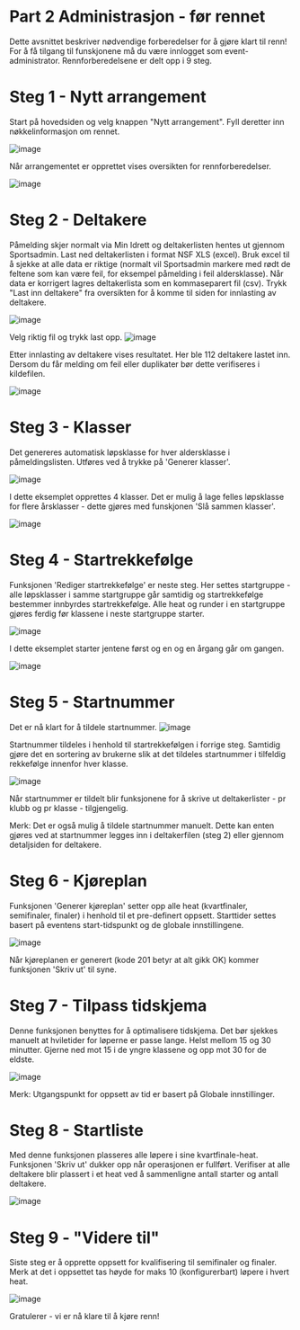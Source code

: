 # Part 2 Administrasjon - før rennet

Dette avsnittet beskriver nødvendige forberedelser for å gjøre klart til renn! For å få tilgang til funskjonene må du være innlogget som event-administrator. Rennforberedelsene er delt opp i 9 steg.

# Steg 1 - Nytt arrangement
Start på hovedsiden og velg knappen "Nytt arrangement". Fyll deretter inn nøkkelinformasjon om rennet.

![image](https://user-images.githubusercontent.com/56455987/151457997-f0b2641c-9e2a-41bf-8351-76ee4122901d.png)

Når arrangementet er opprettet vises oversikten for rennforberedelser.

![image](https://user-images.githubusercontent.com/56455987/151458061-78937b50-b6b4-4763-9c3f-750d497d2a9d.png)

# Steg 2 - Deltakere
Påmelding skjer normalt via Min Idrett og deltakerlisten hentes ut gjennom Sportsadmin. Last ned deltakerlisten i format NSF XLS (excel). Bruk excel til å sjekke at alle data er riktige (normalt vil Sportsadmin markere med rødt de feltene som kan være feil, for eksempel påmelding i feil aldersklasse). Når data er korrigert lagres deltakerlista som en kommaseparert fil (csv).
Trykk "Last inn deltakere" fra oversikten for å komme til siden for innlasting av deltakere.

![image](https://user-images.githubusercontent.com/56455987/151652549-baa4cecd-6ed4-43e2-875f-5fcdec1b4d12.png)

Velg riktig fil og trykk last opp.
![image](https://user-images.githubusercontent.com/56455987/151458498-8877f4a1-7448-4082-9ae8-630a8e2e7057.png)

Etter innlasting av deltakere vises resultatet. Her ble 112 deltakere lastet inn. Dersom du får melding om feil eller duplikater bør dette verifiseres i kildefilen.

![image](https://user-images.githubusercontent.com/56455987/151458725-9a91ad0e-3837-4c4b-8bbc-0d58ff127c5b.png)

# Steg 3 - Klasser
Det genereres automatisk løpsklasse for hver aldersklasse i påmeldingslisten. Utføres ved å trykke på 'Generer klasser'.

![image](https://user-images.githubusercontent.com/56455987/151652608-a8efabf7-798b-4f8c-91a8-e0c61b095f22.png)

I dette eksemplet opprettes 4 klasser. Det er mulig å lage felles løpsklasse for flere årsklasser - dette gjøres med funskjonen 'Slå sammen klasser'.

![image](https://user-images.githubusercontent.com/56455987/151652646-8b16c72a-6a65-4c09-8f03-76e65effb795.png)

# Steg 4 - Startrekkefølge
Funksjonen 'Rediger startrekkefølge' er neste steg. Her settes startgruppe - alle løpsklasser i samme startgruppe går samtidig og startrekkefølge bestemmer innbyrdes startrekkefølge. Alle heat og runder i en startgruppe gjøres ferdig før klassene i neste startgruppe starter. 

![image](https://user-images.githubusercontent.com/56455987/151652673-e71e7d92-ae13-45c2-a422-259969b5d409.png)

I dette eksemplet starter jentene først og en og en årgang går om gangen.

![image](https://user-images.githubusercontent.com/56455987/151458888-1dc76611-5f26-4ce6-ad53-2277bc883017.png)

# Steg 5 - Startnummer
Det er nå klart for å tildele startnummer. 
![image](https://user-images.githubusercontent.com/56455987/151652702-4f9baffa-69cd-4e4a-8d83-6f7285c37d30.png)

Startnummer tildeles i henhold til startrekkefølgen i forrige steg. Samtidig gjøre det en sortering av brukerne slik at det tildeles startnummer i tilfeldig rekkefølge innenfor hver klasse.

![image](https://user-images.githubusercontent.com/56455987/151459034-4d209d57-32e7-451d-bb76-eb8b11effe9a.png)

Når startnummer er tildelt blir funksjonene for å skrive ut deltakerlister - pr klubb og pr klasse - tilgjengelig.

Merk: Det er også mulig å tildele startnummer manuelt. Dette kan enten gjøres ved at startnummer legges inn i deltakerfilen (steg 2) eller gjennom detaljsiden for deltakere.

# Steg 6 - Kjøreplan
Funksjonen 'Generer kjøreplan' setter opp alle heat (kvartfinaler, semifinaler, finaler) i henhold til et pre-definert oppsett. Starttider settes basert på eventens start-tidspunkt og de globale innstillingene.

![image](https://user-images.githubusercontent.com/56455987/151459080-46fd576c-601d-413a-8cc7-ee8c8eea99f3.png)

Når kjøreplanen er generert (kode 201 betyr at alt gikk OK) kommer funksjonen 'Skriv ut' til syne.

# Steg 7 - Tilpass tidskjema
Denne funksjonen benyttes for å optimalisere tidskjema. Det bør sjekkes manuelt at hviletider for løperne er passe lange. Helst mellom 15 og 30 minutter. Gjerne ned mot 15 i de yngre klassene og opp mot 30 for de eldste.

![image](https://user-images.githubusercontent.com/56455987/151459148-959052b1-b7bf-479f-bae6-f0a23cfaf1c0.png)

Merk: Utgangspunkt for oppsett av tid er basert på Globale innstillinger.

# Steg 8 - Startliste
Med denne funksjonen plasseres alle løpere i sine kvartfinale-heat. Funksjonen 'Skriv ut' dukker opp når operasjonen er fullført. Verifiser at alle deltakere blir plassert i et heat ved å sammenligne antall starter og antall deltakere.

![image](https://user-images.githubusercontent.com/56455987/151459226-3e93d6ad-4b2c-4197-a676-b12dddf42959.png)

# Steg 9 - "Videre til"
Siste steg er å opprette oppsett for kvalifisering til semifinaler og finaler. Merk at det i oppsettet tas høyde for maks 10 (konfigurerbart) løpere i hvert heat.

![image](https://user-images.githubusercontent.com/56455987/151459313-9569ad91-d55d-41cf-9718-3b4578cd955e.png)

Gratulerer - vi er nå klare til å kjøre renn!

